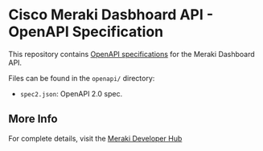 # Cisco Meraki Dasbhoard API - OpenAPI Specification

This repository contains [OpenAPI specifications](https://github.com/OAI/OpenAPI-Specification) for the Meraki Dashboard API.

Files can be found in the `openapi/` directory:

* `spec2.json`: OpenAPI 2.0 spec.

## More Info
For complete details, visit the [Meraki Developer Hub](https://meraki.io)
